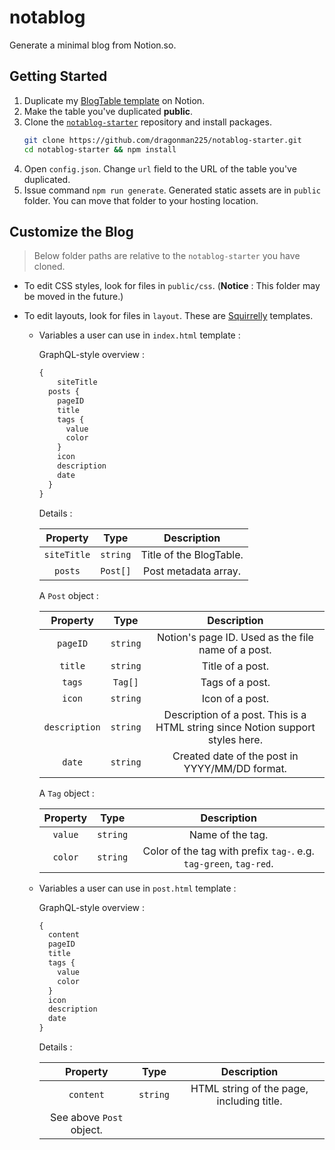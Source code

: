 # notablog

Generate a minimal blog from Notion.so.

## Getting Started

1. Duplicate my [BlogTable template](https://www.notion.so/937c97eb6efb47f5864dc7fa66bbe88a?v=7076048baf9842238b74342f6b491c5b) on Notion.
2. Make the table you've duplicated **public**.
3. Clone the [`notablog-starter`](https://github.com/dragonman225/notablog-starter) repository and install packages.
   ```bash
   git clone https://github.com/dragonman225/notablog-starter.git
   cd notablog-starter && npm install
   ```
4. Open `config.json`. Change `url` field to the URL of the table you've duplicated.
5. Issue command `npm run generate`. Generated static assets are in `public` folder. You can move that folder to your hosting location.

## Customize the Blog

> Below folder paths are relative to the `notablog-starter` you have cloned.

* To edit CSS styles, look for files in `public/css`. (**Notice** : This folder may be moved in the future.)
* To edit layouts, look for files in `layout`. These are [Squirrelly](https://squirrelly.js.org/) templates.
  
  * Variables a user can use in `index.html` template :
  
    GraphQL-style overview :
  
    ```javascript
    {
    	siteTitle
      posts {
        pageID
        title
        tags {
          value
          color
        }
        icon
        description
        date
      }
    }
    ```
    
    Details :
  
    |  Property   |   Type   |       Description       |
    | :---------: | :------: | :---------------------: |
    | `siteTitle` | `string` | Title of the BlogTable. |
    |   `posts`   | `Post[]` |  Post metadata array.   |
  
    A `Post` object :
  
    |   Property    |   Type   |                         Description                          |
    | :-----------: | :------: | :----------------------------------------------------------: |
    |   `pageID`    | `string` |      Notion's page ID. Used as the file name of a post.      |
    |    `title`    | `string` |                       Title of a post.                       |
    |    `tags`     | `Tag[]`  |                       Tags of a post.                        |
    |    `icon`     | `string` |                       Icon of a post.                        |
    | `description` | `string` | Description of a post. This is a HTML string since Notion support styles here. |
    |    `date`     | `string` |        Created date of the post in YYYY/MM/DD format.        |
  
    A `Tag` object :
  
    | Property |   Type   |                         Description                          |
    | :------: | :------: | :----------------------------------------------------------: |
    | `value`  | `string` |                       Name of the tag.                       |
    | `color`  | `string` | Color of the tag with prefix `tag-`. e.g. `tag-green`, `tag-red`. |
  
  * Variables a user can use in `post.html` template : 
  
    GraphQL-style overview :
    
    ```javascript
    {
      content
      pageID
      title
      tags {
        value
        color
      }
      icon
      description
      date
    }
    ```
    
    Details :
    
    |         Property         |   Type   |                Description                |
    | :----------------------: | :------: | :---------------------------------------: |
    |        `content`         | `string` | HTML string of the page, including title. |
    | See above `Post` object. |          |                                           |
  
